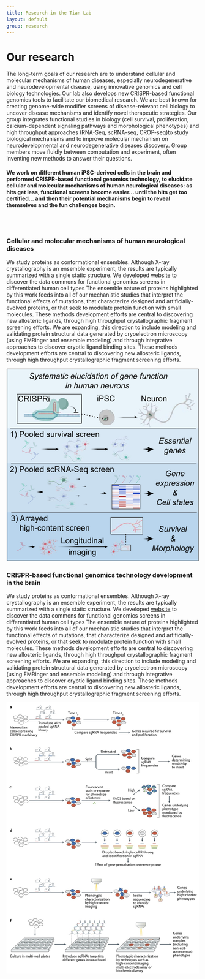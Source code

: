 ```yaml
---
title: Research in the Tian Lab
layout: default
group: research
---
```


<!-- <img class="img-fluid mx-auto d-block" src="/static/img/fraseratucsf.jpg" alt="Fraser at UCSF, in molecular form">
 -->
<div class="row">

# Our research
The long-term goals of our research are to understand cellular and molecular mechanisms of human diseases, especially neurodegenerative and neurodevelopmental disease, using innovative genomics and cell biology technologies. Our lab also develops new CRISPR-based functional genomics tools to facilitate our biomedical research. We are best known for creating genome-wide modifier screens of disease-relevant cell biology to uncover disease mechanisms and identify novel therapeutic strategies. Our group integrates functional studies in biology (cell survival, proliferation, calcium-dependent signaling pathways and morphological phenotypes) and high throughput approaches (RNA-Seq, scRNA-seq, CROP-seq)to study biological mechanisms and to improve  molecular mechanism on neurodevelopmental and neurodegenerative diseases discovery. Group members move fluidly between computation and experiment, often inventing new methods to answer their questions. 

#### We work on different human iPSC-derived cells in the brain and performed CRISPR-based functional genomics technology, to elucidate cellular and molecular mechanisms of human neurological diseases: as hits get less, functional screens become easier... until the hits get too certified... and then their potential mechanisms begin to reveal themselves and the fun challenges begin.
<br>
<br>

</div>

<div class="row">

### Cellular and molecular mechanisms of human neurological diseases

<div class="col-md-7 order-md-1">

We study proteins as conformational ensembles.
Although X-ray crystallography is an ensemble experiment, the results are typically summarized with a single static structure.
We developed [website](http://www.crisprbrain.org/) to discover the data commons for functional genomics screens in differentiated human cell types
The ensemble nature of proteins highlighted by this work feeds into all of our mechanistic studies that interpret the functional effects of mutations, that characterize designed and artificially-evolved proteins, or that seek to modulate protein function with small molecules.
These methods development efforts are central to discovering new allosteric ligands, through high throughput crystallographic fragment screening efforts.
We are expanding, this direction to include modeling and validating protein structural data generated by cryoelectron microscopy (using EMRinger and ensemble modeling) and through integrative approaches to discover cryptic ligand binding sites. 
These methods development efforts are central to discovering new allosteric ligands, through high throughput crystallographic fragment screening efforts.

</div>
<div class="col-md-5 order-md-2 align-self-center">
<img class="img-fluid" src="/static/img/pub/iPSC-derived_neurons.jpg" alt="qFit">
</div>
</div>
<div class="row">
 
### CRISPR-based functional genomics technology development in the brain

<div class="col-md-7 order-md-1">

We study proteins as conformational ensembles.
Although X-ray crystallography is an ensemble experiment, the results are typically summarized with a single static structure.
We developed [website](http://www.crisprbrain.org/) to discover the data commons for functional genomics screens in differentiated human cell types
The ensemble nature of proteins highlighted by this work feeds into all of our mechanistic studies that interpret the functional effects of mutations, that characterize designed and artificially-evolved proteins, or that seek to modulate protein function with small molecules.
These methods development efforts are central to discovering new allosteric ligands, through high throughput crystallographic fragment screening efforts.
We are expanding, this direction to include modeling and validating protein structural data generated by cryoelectron microscopy (using EMRinger and ensemble modeling) and through integrative approaches to discover cryptic ligand binding sites. 
These methods development efforts are central to discovering new allosteric ligands, through high throughput crystallographic fragment screening efforts.

</div>
<div class="col-md-5 order-md-2 align-self-center">
<img class="img-fluid" src="/static/img/pub/crisprbrain.jpg" alt="qFit">
</div>
</div>
<div class="row">



